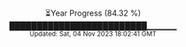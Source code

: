 <p align="center">
⏳Year Progress (84.32 %) <br>
█████████████████████████▁▁▁▁▁ <br>
<sub>Updated: Sat, 04 Nov 2023 18:02:41 GMT</sub>
</p>

